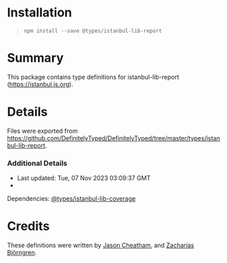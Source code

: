# Installation

> `npm install --save @types/istanbul-lib-report`

# Summary

This package contains type definitions for istanbul-lib-report (https://istanbul.js.org).

# Details

Files were exported
from https://github.com/DefinitelyTyped/DefinitelyTyped/tree/master/types/istanbul-lib-report.

### Additional Details

* Last updated: Tue, 07 Nov 2023 03:09:37 GMT
*
Dependencies: [@types/istanbul-lib-coverage](https://npmjs.com/package/@types/istanbul-lib-coverage)

# Credits

These definitions were written by [Jason Cheatham](https://github.com/jason0x43),
and [Zacharias Björngren](https://github.com/zache).
